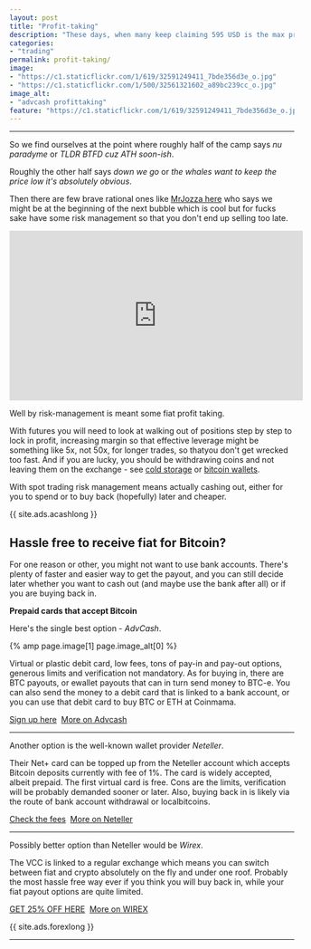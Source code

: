```yaml
---
layout: post
title: "Profit-taking"
description: "These days, when many keep claiming 595 USD is the max price BTC will ever see this year there might be a pressure to cash out. Let's see if there are quick and painless ways to do that."
categories:
- "trading"
permalink: profit-taking/
image:
- "https://c1.staticflickr.com/1/619/32591249411_7bde356d3e_o.jpg"
- "https://c1.staticflickr.com/1/500/32561321602_a89bc239cc_o.jpg"
image_alt:
- "advcash profittaking"
feature: "https://c1.staticflickr.com/1/619/32591249411_7bde356d3e_o.jpg"
---
```



_________________

So we find ourselves at the point where roughly half of the camp says *nu paradyme* or *TLDR BTFD cuz ATH soon-ish*.

Roughly the other half says *down we go* or *the whales want to keep the price low it's absolutely obvious*.

Then there are few brave rational ones like [MrJozza here](https://www.youtube.com/watch?v=J1kcp5PiQ20) who says we might be at the beginning of the next bubble which is cool but for fucks sake have some risk management so that you don't end up selling too late.

<iframe width="519" height="300" src="https://www.youtube.com/embed/J1kcp5PiQ20" frameborder="0" allowfullscreen></iframe>

Well by risk-management is meant some fiat profit taking.

With futures you will need to look at walking out of positions step by step to lock in profit, increasing margin so that effective leverage might be something like 5x, not 50x, for longer trades, so thatyou don't get wrecked too fast. And if you are lucky, you should be withdrawing coins and not leaving them on the exchange - see [cold storage](https://bestbitcoinexchange.co/hardware-wallets) or [bitcoin wallets](https://bestbitcoinexchange.co/best-bitcoin-wallet).

With spot trading risk management means actually cashing out, either for you to spend or to buy back (hopefully) later and cheaper.

{{ site.ads.acashlong }}

## Hassle free to receive fiat for Bitcoin?

For one reason or other, you might not want to use bank accounts. There's plenty of faster and easier way to get the payout, and you can still decide later whether you want to cash out (and maybe use the bank after all) or if you are buying back in.

**Prepaid cards that accept Bitcoin**

Here's the single best option - *AdvCash*.

{% amp page.image[1] page.image_alt[0] %}

Virtual or plastic debit card, low fees, tons of pay-in and pay-out options, generous limits and verification not mandatory. As for buying in, there are BTC payouts, or ewallet payouts that can in turn send money to BTC-e. You can also send the money to a debit card that is linked to a bank account, or you can use that debit card to buy BTC or ETH at Coinmama.

<p>
<a rel="nofollow" class="button button-primary" href="http://wallet.advcash.com/referral/3d50b494-473e-45e5-8434-5ad9d8658cc8">Sign up here</a>&nbsp;&nbsp;<a rel="nofollow" class="button button-gray" href="https://bestbitcoinexchange.co/buy-virtual-credit-card#advcash">More on Advcash</a>
</p>

_________________


Another option is the well-known wallet provider *Neteller*.

Their Net+ card can be topped up from the Neteller account which accepts Bitcoin deposits currently with fee of 1%. The card is widely accepted, albeit prepaid. The first virtual card is free. Cons are the limits, verification will be probably demanded sooner or later. Also, buying back in is likely via the route of bank account withdrawal or localbitcoins.


<a rel="nofollow" class="button button-primary" href="https://www.neteller.com/en/fees">Check the fees</a>&nbsp;&nbsp;<a rel="nofollow" class="button button-gray" href="https://bestbitcoinexchange.co/buy-virtual-credit-card#alternatives">More on Neteller</a>


_________________

Possibly better option than Neteller would be *Wirex*.

The VCC is linked to a regular exchange which means you can switch between fiat and crypto absolutely on the fly and under one roof. Probably the most hassle free way ever if you think you will buy back in, while your fiat payout options are quite limited.


<a rel="nofollow" class="button button-secondary" href="https://www.e-coin.io/?ref=8dc1bab8343c41049b4cb7a2f1e47b4e">GET 25% OFF HERE</a>&nbsp;&nbsp;<a rel="nofollow" class="button button-gray" href="https://bestbitcoinexchange.co/buy-virtual-credit-card#ecoin">More on WIREX</a>

{{ site.ads.forexlong }}

_________________
